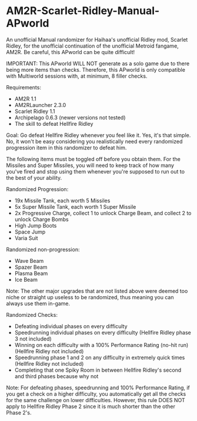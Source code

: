 # AM2R-Scarlet-Ridley-Manual-APworld
An unofficial Manual randomizer for Haihaa's unofficial Ridley mod, Scarlet Ridley, for the unofficial continuation of the unofficial Metroid fangame, AM2R. Be careful, this APworld can be quite difficult!

IMPORTANT: This APworld WILL NOT generate as a solo game due to there being more items than checks. Therefore, this APworld is only compatible with Multiworld sessions with, at minimum, 8 filler checks.

Requirements:
- AM2R 1.1
- AM2RLauncher 2.3.0
- Scarlet Ridley 1.1
- Archipelago 0.6.3 (newer versions not tested)
- The skill to defeat Hellfire Ridley

Goal:
Go defeat Hellfire Ridley whenever you feel like it. Yes, it's that simple. No, it won't be easy considering you realistically need every randomized progression item in this randomizer to defeat him.

The following items must be toggled off before you obtain them. For the Missiles and Super Missiles, you will need to keep track of how many you've fired and stop using them whenever you're supposed to run out to the best of your ability.

Randomized Progression:
- 19x Missile Tank, each worth 5 Missiles
- 5x Super Missile Tank, each worth 1 Super Missile
- 2x Progressive Charge, collect 1 to unlock Charge Beam, and collect 2 to unlock Charge Bombs
- High Jump Boots
- Space Jump
- Varia Suit

Randomized non-progression:
- Wave Beam
- Spazer Beam
- Plasma Beam
- Ice Beam

Note: The other major upgrades that are not listed above were deemed too niche or straight up useless to be randomized, thus meaning you can always use them in-game.

Randomized Checks:
- Defeating individual phases on every difficulty
- Speedrunning individual phases on every difficulty (Hellfire Ridley phase 3 not included)
- Winning on each difficulty with a 100% Performance Rating (no-hit run) (Hellfire Ridley not included)
- Speedrunning phase 1 and 2 on any difficulty in extremely quick times (Hellfire Ridley not included)
- Completing that one Spiky Room in between Hellfire Ridley's second and third phases because why not

Note: For defeating phases, speedrunning and 100% Performance Rating, if you get a check on a higher difficulty, you automatically get all the checks for the same challenge on lower difficulties. However, this rule DOES NOT apply to Hellfire Ridley Phase 2 since it is much shorter than the other Phase 2's.
